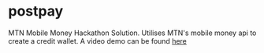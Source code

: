# postpay
 MTN Mobile Money Hackathon Solution. Utilises MTN's mobile money api to create a credit wallet. A video demo can be found [here](https://drive.google.com/file/d/1N16LtNtUb59DmQulPc02mOsTXSm8Pchi/view?usp=sharing)
